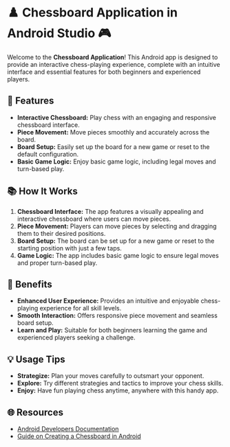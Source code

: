 # ♟️ Chessboard Application in Android Studio 🎮

Welcome to the **Chessboard Application**! This Android app is designed to provide an interactive chess-playing experience, complete with an intuitive interface and essential features for both beginners and experienced players.

## 🌟 Features

- **Interactive Chessboard:** Play chess with an engaging and responsive chessboard interface.
- **Piece Movement:** Move pieces smoothly and accurately across the board.
- **Board Setup:** Easily set up the board for a new game or reset to the default configuration.
- **Basic Game Logic:** Enjoy basic game logic, including legal moves and turn-based play.

## 📚 How It Works

1. **Chessboard Interface:** The app features a visually appealing and interactive chessboard where users can move pieces.
2. **Piece Movement:** Players can move pieces by selecting and dragging them to their desired positions.
3. **Board Setup:** The board can be set up for a new game or reset to the starting position with just a few taps.
4. **Game Logic:** The app includes basic game logic to ensure legal moves and proper turn-based play.

## 🚀 Benefits

- **Enhanced User Experience:** Provides an intuitive and enjoyable chess-playing experience for all skill levels.
- **Smooth Interaction:** Offers responsive piece movement and seamless board setup.
- **Learn and Play:** Suitable for both beginners learning the game and experienced players seeking a challenge.

## 💡 Usage Tips

- **Strategize:** Plan your moves carefully to outsmart your opponent.
- **Explore:** Try different strategies and tactics to improve your chess skills.
- **Enjoy:** Have fun playing chess anytime, anywhere with this handy app.

## 🌐 Resources

- [Android Developers Documentation](https://developer.android.com/)
- [Guide on Creating a Chessboard in Android](https://developer.android.com/guide/topics/ui/custom-components)
